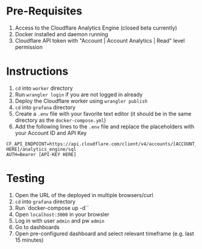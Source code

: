 # Pre-Requisites

1. Access to the Cloudflare Analytics Engine (closed beta currently)
2. Docker installed and daemon running
3. Cloudflare API token with "Account | Account Analytics | Read" level permission

# Instructions

1. `cd` into `worker` directory
2. Run `wrangler login` if you are not logged in already
3. Deploy the Cloudflare worker using `wrangler publish`
4. `cd` into `grafana` directory
5. Create a `.env` file with your favorite text editor (it should be in the same directory as the `docker-compose.yml`)
6. Add the following lines to the `.env` file and replace the placeholders with your Account ID and API Key

```
CF_API_ENDPOINT=https://api.cloudflare.com/client/v4/accounts/[ACCOUNT_ID HERE]/analytics_engine/sql
AUTH=Bearer [API-KEY HERE]
```

# Testing

1. Open the URL of the deployed in multiple browsers/curl
2. `cd` into `grafana` directory
3. Run `docker-compose up -d``
4. Open `localhost:3000` in your browsler
5. Log in with user `admin` and pw `admin`
6. Go to dashboards
7. Open pre-configured dashboard and select relevant timeframe (e.g. last 15 minutes)
